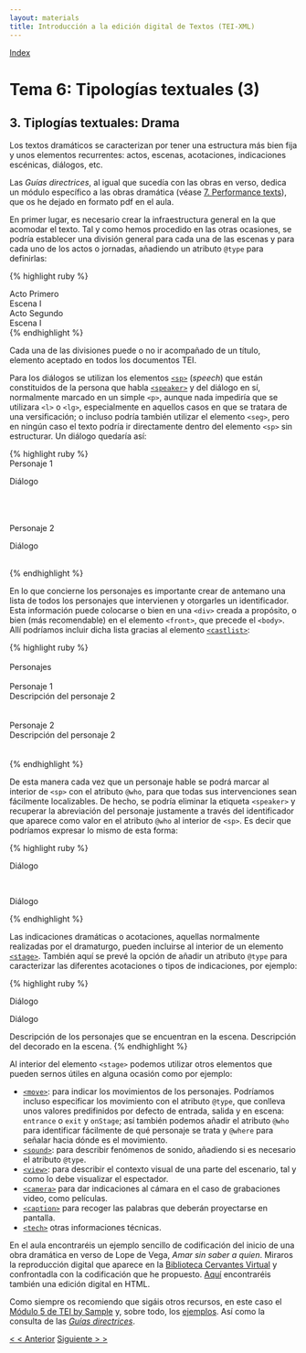 ```yaml
---
layout: materials
title: Introducción a la edición digital de Textos (TEI-XML)
---
```



<a href="{{ site.url }}/materials/IntroTEI/index.html">Index</a>

# Tema 6: Tipologías textuales (3)

## 3. Tiplogías textuales: Drama

Los textos dramáticos se caracterizan por tener una estructura más bien fija y unos elementos recurrentes: actos, escenas, acotaciones, indicaciones escénicas, diálogos, etc.

Las _Guías directrices_, al igual que sucedía con las obras en verso, dedica un módulo específico a las obras dramática (véase [7. Performance texts](http://www.tei-c.org/release/doc/tei-p5-doc/en/html/DR.html)), que os he dejado en formato pdf en el aula.

En primer lugar, es necesario crear la infraestructura general en la que acomodar el texto. Tal y como hemos procedido en las otras ocasiones, se podría establecer una división general para cada una de las escenas y para cada uno de los actos o jornadas, añadiendo un atributo `@type` para definirlas:

{% highlight ruby %}
<div type="acto" n="1">  
         <head>Acto Primero</head>  
         <div type="escena">  
           <head>Escena I</head>  
 <!-- ... -->  
         </div>  
 </div>  
 <div type="acto" n="2">  
         <head>Acto Segundo</head>  
         <div type="escena">  
           <head>Escena I</head>  
 <!-- ... -->  
         </div>  
 </div>
{% endhighlight %}

Cada una de las divisiones puede o no ir acompañado de un título, elemento aceptado en todos los documentos TEI.

Para los diálogos se utilizan los elementos [`<sp>`](http://www.tei-c.org/release/doc/tei-p5-doc/es/html/ref-sp.html) (_speech_) que están constituidos de la persona que habla [`<speaker>`](http://www.tei-c.org/release/doc/tei-p5-doc/es/html/ref-speaker.html) y del diálogo en sí, normalmente marcado en un simple `<p>`, aunque nada impediría que se utilizara `<l>` o `<lg>`, especialmente en aquellos casos en que se tratara de una versificación; o incluso podría también utilizar el elemento `<seg>`, pero en ningún caso el texto podría ir directamente dentro del elemento `<sp>` sin estructurar. Un diálogo quedaría así:

{% highlight ruby %}
<sp who="#personaje1">  
     <speaker>Personaje 1</speaker>  
     <p>Diálogo</p>  
 </sp>  
 <sp who="#personaje2">  
     <speaker>Personaje 2</speaker>  
     <p>Diálogo</p>  
 </sp>
{% endhighlight %}

En lo que concierne los personajes es importante crear de antemano una lista de todos los personajes que intervienen y otorgarles un identificador. Esta información puede colocarse o bien en una `<div>` creada a propósito, o bien (más recomendable) en el elemento `<front>`, que precede el `<body>`. Allí podríamos incluir dicha lista gracias al elemento [`<castlist>`](http://www.tei-c.org/release/doc/tei-p5-doc/es/html/ref-castList.html):

{% highlight ruby %}
<front>  
      <castList>  
         <head>Personajes</head>  
         <castItem>  
          <role xml:id="#personaje1">Personaje 1</role>  
           <roleDesc>Descripción del personaje 2</roleDesc>  
         </castItem>  
         <castItem>  
           <role xml:id="#personaje2">Personaje 2</role>  
           <roleDesc>Descripción del personaje 2</roleDesc>  
         </castItem>  
       </castList>  
</front>
{% endhighlight %}

De esta manera cada vez que un personaje hable se podrá marcar al interior de `<sp>` con el atributo `@who`, para que todas sus intervenciones sean fácilmente localizables. De hecho, se podría eliminar la etiqueta `<speaker>` y recuperar la abreviación del personaje justamente a través del identificador que aparece como valor en el atributo `@who` al interior de `<sp>`. Es decir que podríamos expresar lo mismo de esta forma:

{% highlight ruby %}
<sp who="#personaje1">  
    <p>Diálogo</p>  
 </sp>  
   
 <sp who="#personaje2">  
    <p>Diálogo</p>  
</sp>
{% endhighlight %}

Las indicaciones dramáticas o acotaciones, aquellas normalmente realizadas por el dramaturgo, pueden incluirse al interior de un elemento [`<stage>`](http://www.tei-c.org/release/doc/tei-p5-doc/es/html/ref-stage.html). También aquí se prevé la opción de añadir un atributo `@type` para caracterizar las diferentes acotaciones o tipos de indicaciones, por ejemplo:

{% highlight ruby %}
<sp who="#personaje1">  
   <p>Diálogo</p> 
 </sp>  
 <sp who="#personaje2">  
  <p>Diálogo</p> 
 </sp>  
 <stage type="personajes">Descripción de los personajes que se encuentran en la escena.</stage> 
 <stage type="decorado">Descripción del decorado en la escena.</stage>
{% endhighlight %}

Al interior del elemento `<stage>` podemos utilizar otros elementos que pueden sernos útiles en alguna ocasión como por ejemplo:

*   [`<move>`](http://www.tei-c.org/release/doc/tei-p5-doc/es/html/ref-move.html): para indicar los movimientos de los personajes. Podríamos incluso especificar los movimiento con el atributo `@type`, que conlleva unos valores predifinidos por defecto de entrada, salida y en escena: `entrance` o `exit` y `onStage`; así también podemos añadir el atributo `@who` para identificar fácilmente de qué personaje se trata y `@where` para señalar hacia dónde es el movimiento.
*   [`<sound>`](http://www.tei-c.org/release/doc/tei-p5-doc/es/html/ref-sound.html): para describir fenómenos de sonido, añadiendo si es necesario el atributo `@type`.
*   [`<view>`](http://www.tei-c.org/release/doc/tei-p5-doc/es/html/ref-view.html): para describir el contexto visual de una parte del escenario, tal y como lo debe visualizar el espectador.
*   [`<camera>`](http://www.tei-c.org/release/doc/tei-p5-doc/es/html/ref-camera.html) para dar indicaciones al cámara en el caso de grabaciones video, como películas.
*   [`<caption>`](http://www.tei-c.org/release/doc/tei-p5-doc/es/html/ref-caption.html)</span> para recoger las palabras que deberán proyectarse en pantalla.
*   [`<tech>`](http://www.tei-c.org/release/doc/tei-p5-doc/es/html/ref-tech.html) otras informaciones técnicas.

En el aula encontraréis un ejemplo sencillo de codificación del inicio de una obra dramática en verso de Lope de Vega, _Amar sin saber a quien_. Miraros la reproducción digital que aparece en la [Biblioteca Cervantes Virtual](http://bib.cervantesvirtual.com/servlet/SirveObras/01260529543471504100035/p0000001.htm#I_0_)  y confrontadla con la codificación que he propuesto. [Aquí](%20http://bib.cervantesvirtual.com/servlet/SirveObras/00363959755781806410046/ima0000.htm) encontraréis también una edición digital en HTML.  

Como siempre os recomiendo que sigáis otros recursos, en este caso el [Módulo 5 de TEI by Sample](http://www.teibyexample.org/modules/TBED05v00.htm) y, sobre todo, los [ejemplos](http://www.teibyexample.org/examples/TBED05v00.htm). Así como la consulta de las [_Guías directrices_](%20http://www.tei-c.org/release/doc/tei-p5-doc/en/html/DR.html).

 [< < Anterior](6.2.html)         [Siguiente > >](6.4.html)
